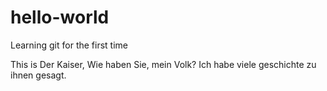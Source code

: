 # hello-world
Learning git for the first time

This is Der Kaiser,
Wie haben Sie, mein Volk? Ich habe viele geschichte zu ihnen gesagt. 
